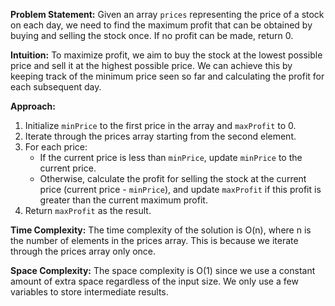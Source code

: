 **Problem Statement:**
Given an array `prices` representing the price of a stock on each day, we need to find the maximum profit that can be obtained by buying and selling the stock once. If no profit can be made, return 0.

**Intuition:**
To maximize profit, we aim to buy the stock at the lowest possible price and sell it at the highest possible price. We can achieve this by keeping track of the minimum price seen so far and calculating the profit for each subsequent day.

**Approach:**
1. Initialize `minPrice` to the first price in the array and `maxProfit` to 0.
2. Iterate through the prices array starting from the second element.
3. For each price:
   - If the current price is less than `minPrice`, update `minPrice` to the current price.
   - Otherwise, calculate the profit for selling the stock at the current price (current price - `minPrice`), and update `maxProfit` if this profit is greater than the current maximum profit.
4. Return `maxProfit` as the result.

**Time Complexity:**
The time complexity of the solution is O(n), where n is the number of elements in the prices array. This is because we iterate through the prices array only once.

**Space Complexity:**
The space complexity is O(1) since we use a constant amount of extra space regardless of the input size. We only use a few variables to store intermediate results.

